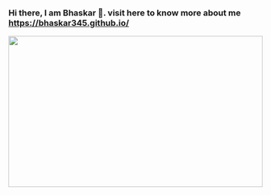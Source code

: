 ### Hi there, I am Bhaskar 👋. visit here to know more about me https://bhaskar345.github.io/

<img  align="center" width="100%" height="300px" src="https://github-readme-stats.vercel.app/api/top-langs/?username=bhaskar345&show_icons=true&theme=radical" />

<!-- <div>
<img src="https://img.shields.io/badge/python-3670A0?style=for-the-badge&logo=python&logoColor=ffdd54" />
 
<img src="https://img.shields.io/badge/django-%23092E20.svg?style=for-the-badge&logo=django&logoColor=white" />

<img src="https://img.shields.io/badge/DJANGO-REST-ff1709?style=for-the-badge&logo=django&logoColor=white&color=ff1709&labelColor=gray" />

<img src="https://img.shields.io/badge/javascript-%23323330.svg?style=for-the-badge&logo=javascript&logoColor=%23F7DF1E" />

<img src="https://img.shields.io/badge/bootstrap-%23563D7C.svg?style=for-the-badge&logo=bootstrap&logoColor=white" />

<img src="https://img.shields.io/badge/react-%2320232a.svg?style=for-the-badge&logo=react&logoColor=%2361DAFB" />
</div> -->

<!-- <img src="https://activity-graph.herokuapp.com/graph?username=bhaskar345&custom_title=Bhaskar's%20Contribution%20Graph&hide_border=true&theme=react-dark" />
 -->
